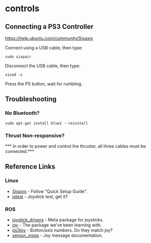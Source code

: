 # controls

## Connecting a PS3 Controller

https://help.ubuntu.com/community/Sixaxis

Connect using a USB cable, then type:

    sudo sixpair
    
Disconnect the USB cable, then type:

    sixad -s
    
Press the PS button, wait for rumbling.

## Troubleshooting

### No Bluetooth?

    sudo apt-get install bluez --reinstall
    
### Thrust Non-responsive?

*** In order to power and control the thruster, all three cables must be connected.***

## Reference Links

### Linux
* [Sixaxis](https://help.ubuntu.com/community/Sixaxis) - Follow "Quick Setup Guide".
* [jstest](http://manpages.ubuntu.com/manpages/trusty/man1/jstest.1.html) - Joystick test, get it?

### ROS
* [joystick_drivers](http://wiki.ros.org/joystick_drivers?distro=indigo) - Meta package for joysticks.
* [joy](http://wiki.ros.org/joy?distro=indigo) - The package we've been learning with.
* [ps3joy](http://wiki.ros.org/ps3joy?distro=indigo) - Button/axis numbers. Do they match joy?
* [sensor_msgs](http://wiki.ros.org/sensor_msgs) - Joy message documentation.
